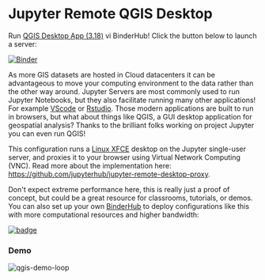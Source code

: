 # Jupyter Remote QGIS Desktop

Run [QGIS Desktop App (3.18)](https://qgis.org/en/site/) vi BinderHub! Click the button below to launch a server:

[![Binder](https://mybinder.org/badge_logo.svg)](https://mybinder.org/v2/gh/Youssef-Harby/jupyter-qgis/qgis?urlpath=desktop)

As more GIS datasets are hosted in Cloud datacenters it can be advantageous to move your computing environment to the data rather than the other way around. Jupyter Servers are most commonly used to run Jupyter Notebooks, but they also facilitate running many other applications! For example [VScode](https://github.com/betatim/vscode-binder) or [Rstudio](https://github.com/binder-examples/r-conda). Those modern applications are built to run in browsers, but what about things like QGIS, a GUI desktop application for geospatial analysis? Thanks to the brilliant folks working on project Jupyter you can even run QGIS!

This configuration runs a [Linux XFCE](https://www.xfce.org) desktop on the Jupyter single-user server, and proxies it to your browser using Virtual Network Computing (VNC). Read more about the implementation here: https://github.com/jupyterhub/jupyter-remote-desktop-proxy.

Don't expect extreme performance here, this is really just a proof of concept, but could be a great resource for classrooms, tutorials, or demos. You can also set up your own [BinderHub](https://binderhub.readthedocs.io/en/latest/) to deploy configurations like this with more computational resources and higher bandwidth:

[![badge](https://img.shields.io/static/v1.svg?logo=Jupyter&label=PangeoBinderAWS&message=us-west-2&color=orange)](https://aws-uswest2-binder.pangeo.io/v2/gh/giswqs/jupyter-qgis/qgis?urlpath=desktop) 

### Demo

![qgis-demo-loop](https://user-images.githubusercontent.com/3924836/112456403-d9a18800-8dae-11eb-883a-6d87290c7f95.gif)


